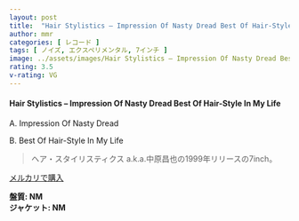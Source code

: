 ```yaml
---
layout: post
title:  "Hair Stylistics – Impression Of Nasty Dread Best Of Hair-Style In My Life"
author: mmr
categories: [ レコード ]
tags: [ ノイズ, エクスペリメンタル, 7インチ ]
image: ../assets/images/Hair Stylistics – Impression Of Nasty Dread Best Of Hair-Style In My Life.jpg
rating: 3.5
v-rating: VG
---
```


#### Hair Stylistics – Impression Of Nasty Dread Best Of Hair-Style In My Life

A. Impression Of Nasty Dread

B. Best Of Hair-Style In My Life

> ヘア・スタイリスティクス a.k.a.中原昌也の1999年リリースの7inch。

[メルカリで購入](https://jp.mercari.com/item/m85609686798)

<div class="mt-4 mb-4 d-flex align-items-center">
<strong class="mr-1">盤質: NM</strong>
</div>
<div class="mt-4 mb-4 d-flex align-items-center">
<strong class="mr-1">ジャケット: NM</strong>
</div>
